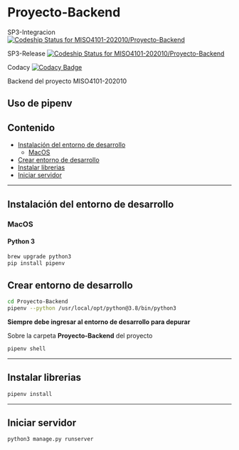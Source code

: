 # Proyecto-Backend

SP3-Integracion
[![Codeship Status for MISO4101-202010/Proyecto-Backend](https://app.codeship.com/projects/5db252f0-697c-0138-1110-6a1b1fd1aa4f/status?branch=SP3-Integracion)](https://app.codeship.com/projects/394230)

SP3-Release
[![Codeship Status for MISO4101-202010/Proyecto-Backend](https://app.codeship.com/projects/5db252f0-697c-0138-1110-6a1b1fd1aa4f/status?branch=SP3-Release)](https://app.codeship.com/projects/394230)

Codacy
[![Codacy Badge](https://api.codacy.com/project/badge/Grade/4be13517ea7d45b4ac36718541bb1c77)](https://www.codacy.com/gh/MISO4101-202010/Proyecto-Backend?utm_source=github.com&utm_medium=referral&utm_content=MISO4101-202010/Proyecto-Backend&utm_campaign=Badge_Grade)

Backend del proyecto MISO4101-202010

## Uso de pipenv

## Contenido

-   [Instalación del entorno de desarrollo](#instalación-del-entorno-de-desarrollo)
    -   [MacOS](#mac-os)
-   [Crear entorno de desarrollo](#crear-entorno-de-desarrollo)
-   [Instalar librerias](#instalar-librerias)
-   [Iniciar servidor](#iniciar-servidor)

* * *

## Instalación del entorno de desarrollo

### MacOS

#### Python 3

```sh
brew upgrade python3
pip install pipenv
```

## Crear entorno de desarrollo

```sh
cd Proyecto-Backend
pipenv --python /usr/local/opt/python@3.8/bin/python3
```

**Siempre debe ingresar al entorno de desarrollo para depurar**

Sobre la carpeta **Proyecto-Backend** del proyecto

```sh
pipenv shell
```

* * *

## Instalar librerias

```sh
pipenv install
```

* * *

## Iniciar servidor

```sh
python3 manage.py runserver
```
